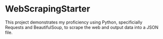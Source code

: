 # WebScrapingStarter

This project demonstrates my proficiency using Python, specificially Requests and BeautifulSoup, to scrape the web and output data into a JSON file. 
